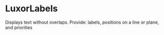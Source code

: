 # LuxorLabels
Displays text without overlaps.  Provide: labels, positions on a line or plane, and priorities
